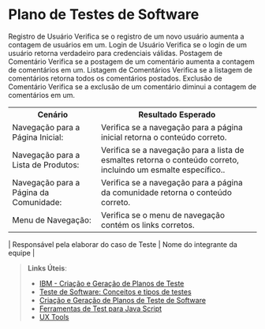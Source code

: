 # Plano de Testes de Software


	
	
	

Registro de Usuário	Verifica se o registro de um novo usuário aumenta a contagem de usuários em um.
Login de Usuário	Verifica se o login de um usuário retorna verdadeiro para credenciais válidas.
Postagem de Comentário	Verifica se a postagem de um comentário aumenta a contagem de comentários em um.
Listagem de Comentários	Verifica se a listagem de comentários retorna todos os comentários postados.
Exclusão de Comentário	Verifica se a exclusão de um comentário diminui a contagem de comentários em um.

<table>
  <tr>
    <th>Cenário</th>
    <th>Resultado Esperado</th>
  </tr>
  <tr>
    <td>Navegação para a Página Inicial:</td>
    <td>Verifica se a navegação para a página inicial retorna o conteúdo correto.</td>
  </tr>
  <tr>
    <td>Navegação para a Lista de Produtos:</td>
    <td>Verifica se a navegação para a lista de esmaltes retorna o conteúdo correto, incluindo um esmalte específico..</td>
  </tr>
  <tr>
    <td>Navegação para a Página da Comunidade:</td>
    <td>Verifica se a navegação para a página da comunidade retorna o conteúdo correto.</td>
  </tr>
  <tr>
    <td>Menu de Navegação:</td>
    <td>Verifica se o menu de navegação contém os links corretos.</td>
  </tr>
 </table>

| Responsável pela elaborar do caso de Teste | Nome do integrante da equipe |
 
> **Links Úteis**:
> - [IBM - Criação e Geração de Planos de Teste](https://www.ibm.com/developerworks/br/local/rational/criacao_geracao_planos_testes_software/index.html)
> -  [Teste de Software: Conceitos e tipos de testes](https://blog.onedaytesting.com.br/teste-de-software/)
> - [Criação e Geração de Planos de Teste de Software](https://www.ibm.com/developerworks/br/local/rational/criacao_geracao_planos_testes_software/index.html)
> - [Ferramentas de Test para Java Script](https://geekflare.com/javascript-unit-testing/)
> - [UX Tools](https://uxdesign.cc/ux-user-research-and-user-testing-tools-2d339d379dc7)
